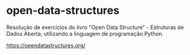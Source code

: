 # open-data-structures

Resolução de exercícios do livro "Open Data Structure" - Estruturas de Dados Aberta, utilizando a linguagem de programação Python.

https://opendatastructures.org/
